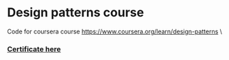 # Design patterns course
Code for coursera course https://www.coursera.org/learn/design-patterns
\
### [Certificate here](https://github.com/MeriDK/design_patterns/blob/master/certificate.pdf)
